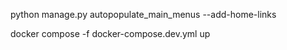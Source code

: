python manage.py autopopulate_main_menus --add-home-links

docker compose -f docker-compose.dev.yml up